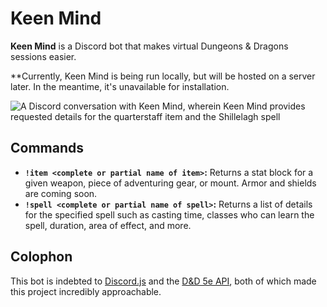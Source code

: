 # Keen Mind

**Keen Mind** is a Discord bot that makes virtual Dungeons & Dragons sessions easier.

**Currently, Keen Mind is being run locally, but will be hosted on a server later. In the meantime, it's unavailable for installation.

![A Discord conversation with Keen Mind, wherein Keen Mind provides requested details for the quarterstaff item and the Shillelagh spell](https://i.imgur.com/K3izi0A.png)

## Commands

* **`!item <complete or partial name of item>`:** Returns a stat block for a given weapon, piece of adventuring gear, or mount. Armor and shields are coming soon.
* **`!spell <complete or partial name of spell>`:** Returns a list of details for the specified spell such as casting time, classes who can learn the spell, duration, area of effect, and more.

## Colophon

This bot is indebted to [Discord.js](https://discord.js.org) and the [D&D 5e API](https://www.dnd5eapi.co/), both of which made this project incredibly approachable.